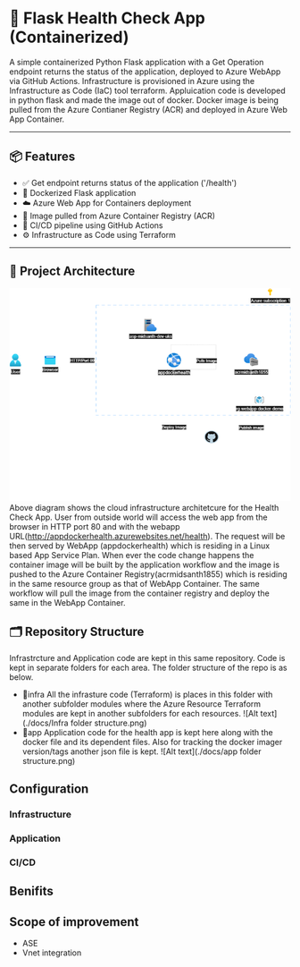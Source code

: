 # 🚀 Flask Health Check App (Containerized)

A simple containerized Python Flask application with a Get Operation endpoint returns the status of the application, deployed to Azure WebApp via GitHub Actions. Infrastructure is provisioned in Azure using the Infrastructure as Code (IaC) tool terraform. Appluication code is developed in python flask and made the image out of docker. Docker image is being pulled from the Azure Contianer Registry (ACR) and deployed in Azure Web App Container. 

---

## 📦 Features

- ✅ Get endpoint returns status of the application ('/health')
- 🐳 Dockerized Flask application
- ☁️ Azure Web App for Containers deployment
- 🔐 Image pulled from Azure Container Registry (ACR)
- 🔁 CI/CD pipeline using GitHub Actions
- ⚙️ Infrastructure as Code using Terraform

---
## 🧱 Project Architecture
![Alt text](./docs/Cloud_Architecture.png)
Above diagram shows the cloud infrastructure architetcure for the Health Check App. User from outside world will access the web app from the browser in HTTP port 80 and with the webapp URL(http://appdockerhealth.azurewebsites.net/health). The request will be then served by WebApp (appdockerhealth) which is residing in a Linux based App Service Plan. When ever the code change happens the container image will be built by the application workflow and the image is pushed to the Azure Container Registry(acrmidsanth1855) which is residing in the same resource group as that of WebApp Container. The same workflow will pull the image from the container registry and deploy the same in the WebApp Container.
## 🗂️ Repository Structure
Infrastrcture and Application code are kept in this same repository. Code is kept in separate folders for each area. The folder structure of the repo is as below.
- 📂infra 
   All the infrasture code (Terraform) is places in this folder with another subfolder modules where the Azure Resource Terraform modules are kept in another subfolders for each resources. 
   ![Alt text](./docs/Infra folder structure.png)
- 📂app
  Application code for the health app is kept here along with the docker file and its dependent files. Also for tracking the docker imager version/tags another json file is kept.
  ![Alt text](./docs/app folder structure.png)

## Configuration
### Infrastructure
### Application
### CI/CD 


## Benifits

## Scope of improvement
 - ASE
 - Vnet integration

